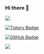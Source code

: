 ### Hi there 👋

![](http://mazassumnida.wtf/api/mini/generate_badge?boj=qpdh1924)

[![Tistory Badge](https://img.shields.io/badge/Blog-555263?style=flat&logo=tistory&logoColor=#000000)](https://qpdh.tistory.com/)  

[![GitHub Badge](https://img.shields.io/badge/GibHub-2D333B?style=flat&logo=github&logoColor=#181717)](https://github.com/qpdh/)

![](http://mazassumnida.wtf/api/v2/generate_badge?boj=qpdh1924)

